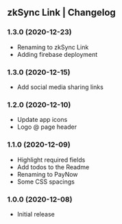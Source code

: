 ## zkSync Link | Changelog

### 1.3.0 (2020-12-23)
* Renaming to zkSync Link
* Adding firebase deployment

### 1.3.0 (2020-12-15)
* Add social media sharing links

### 1.2.0 (2020-12-10)
* Update app icons
* Logo @ page header

### 1.1.0 (2020-12-09)
* Highlight required fields
* Add todos to the Readme
* Renaming to PayNow
* Some CSS spacings

### 1.0.0 (2020-12-08)
* Initial release
